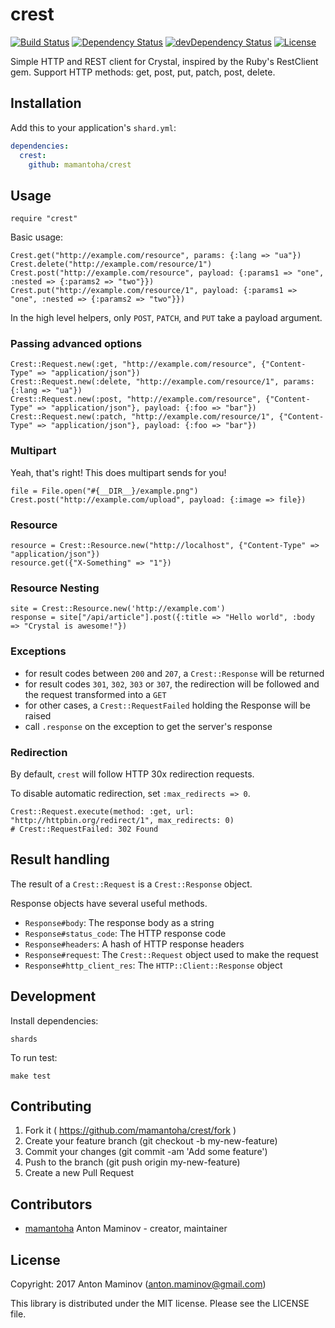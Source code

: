 # crest

[![Build Status][travis_badge]][travis]
[![Dependency Status](https://shards.rocks/badge/github/mamantoha/crest/status.svg)](https://shards.rocks/github/mamantoha/crest)
[![devDependency Status](https://shards.rocks/badge/github/mamantoha/crest/dev_status.svg)](https://shards.rocks/github/mamantoha/crest)
[![License](https://img.shields.io/github/license/mamantoha/crest.svg)](https://github.com/mamantoha/crest/blob/master/LICENSE)

Simple HTTP and REST client for Crystal, inspired by the Ruby's RestClient gem.
Support HTTP methods: get, post, put, patch, post, delete.

## Installation

Add this to your application's `shard.yml`:

```yaml
dependencies:
  crest:
    github: mamantoha/crest
```

## Usage

```crystal
require "crest"
```

Basic usage:

```crystal
Crest.get("http://example.com/resource", params: {:lang => "ua"})
Crest.delete("http://example.com/resource/1")
Crest.post("http://example.com/resource", payload: {:params1 => "one", :nested => {:params2 => "two"}})
Crest.put("http://example.com/resource/1", payload: {:params1 => "one", :nested => {:params2 => "two"}})
```

In the high level helpers, only `POST`, `PATCH`, and `PUT` take a payload argument.

### Passing advanced options

```crystal
Crest::Request.new(:get, "http://example.com/resource", {"Content-Type" => "application/json"})
Crest::Request.new(:delete, "http://example.com/resource/1", params: {:lang => "ua"})
Crest::Request.new(:post, "http://example.com/resource", {"Content-Type" => "application/json"}, payload: {:foo => "bar"})
Crest::Request.new(:patch, "http://example.com/resource/1", {"Content-Type" => "application/json"}, payload: {:foo => "bar"})
```

### Multipart

Yeah, that's right! This does multipart sends for you!

```crystal
file = File.open("#{__DIR__}/example.png")
Crest.post("http://example.com/upload", payload: {:image => file})
```


### Resource

```crystal
resource = Crest::Resource.new("http://localhost", {"Content-Type" => "application/json"})
resource.get({"X-Something" => "1"})
```

### Resource Nesting

```crystal
site = Crest::Resource.new('http://example.com')
response = site["/api/article"].post({:title => "Hello world", :body => "Crystal is awesome!"})
```

### Exceptions

- for result codes between `200` and `207`, a `Crest::Response` will be returned
- for result codes `301`, `302`, `303` or `307`, the redirection will be followed and the request transformed into a `GET`
- for other cases, a `Crest::RequestFailed` holding the Response will be raised
- call `.response` on the exception to get the server's response

### Redirection

By default, `crest` will follow HTTP 30x redirection requests.

To disable automatic redirection, set `:max_redirects => 0`.

```crystal
Crest::Request.execute(method: :get, url: "http://httpbin.org/redirect/1", max_redirects: 0)
# Crest::RequestFailed: 302 Found
```

## Result handling

The result of a `Crest::Request` is a `Crest::Response` object.

Response objects have several useful methods.

- `Response#body`: The response body as a string
- `Response#status_code`: The HTTP response code
- `Response#headers`: A hash of HTTP response headers
- `Response#request`: The `Crest::Request` object used to make the request
- `Response#http_client_res`: The `HTTP::Client::Response` object

## Development

Install dependencies:

```
shards
```

To run test:

```
make test
```

## Contributing

1. Fork it ( https://github.com/mamantoha/crest/fork )
2. Create your feature branch (git checkout -b my-new-feature)
3. Commit your changes (git commit -am 'Add some feature')
4. Push to the branch (git push origin my-new-feature)
5. Create a new Pull Request

## Contributors

- [mamantoha](https://github.com/mamantoha) Anton Maminov - creator, maintainer

## License

Copyright: 2017 Anton Maminov (anton.maminov@gmail.com)

This library is distributed under the MIT license. Please see the LICENSE file.

[travis_badge]: http://img.shields.io/travis/mamantoha/crest.svg?style=flat
[travis]: https://travis-ci.org/mamantoha/crest
